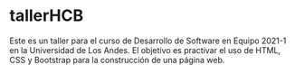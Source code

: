 # tallerHCB
Este es un taller para el curso de Desarrollo de Software en Equipo 2021-1 en la Universidad de Los Andes. El objetivo es practivar el uso de HTML, CSS y Bootstrap para la construcción de una página web.

